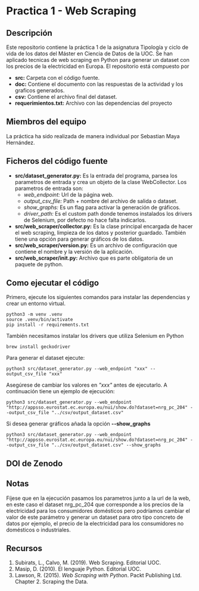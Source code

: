 # Practica 1 - Web Scraping

## Descripción
Este repositorio contiene la práctica 1 de la asignatura Tipología y ciclo de vida de los datos del Máster en Ciencia de Datos de la UOC. Se han aplicado tecnicas de web scraping en Python para generar un dataset con los precios de la electricidad en Europa.
El repositorio está compuesto por
* **src:** Carpeta con el código fuente.
* **doc:** Contiene el documento con las respuestas de la actividad y los graficos generados.
* **csv:** Contiene el archivo final del dataset.
* **requerimientos.txt:** Archivo con las dependencias del proyecto

## Miembros del equipo
La práctica ha sido realizada de manera individual por Sebastian Maya Hernández.

## Ficheros del código fuente
* **src/dataset_generator.py:** Es la entrada del programa, parsea los parametros de entrada y crea un objeto de la clase WebCollector. Los parametros de entrada son:
    * *web_endpoint:* Url de la página web.
    * *output_csv_file:* Path + nombre del archivo de salida o dataset.
    * *show_graphs:* Es un flag para activar la generación de gráficos.
    * *driver_path:* Es el custom path donde tenemos instalados los drivers de Selenium, por defecto no hace falta indicarlos.
* **src/web_scraper/collector.py:** Es la clase principal encargada de hacer el web scraping, limpieza de los datos y posterior guardado. También tiene una opción para generar gráficos de los datos.
* **src/web_scraper/version.py:** Es un archivo de configuración que contiene el nombre y la versión de la aplicación.
* **src/web_scraper/__init__.py:** Archivo que es parte obligatoria de un paquete de python.

## Como ejecutar el código
Primero, ejecute los siguientes comandos para instalar las dependencias y crear un entorno virtual.

    python3 -m venv .venv
    source .venv/bin/activate
    pip install -r requirements.txt

También necesitamos instalar los drivers que utiliza Selenium en Python

    brew install geckodriver

Para generar el dataset ejecute:

    python3 src/dataset_generator.py --web_endpoint "xxx" --output_csv_file "xxx"

Asegúrese de cambiar los valores en *"xxx"* antes de ejecutarlo. A continuación tiene un ejemplo de ejecución:

    python3 src/dataset_generator.py --web_endpoint "http://appsso.eurostat.ec.europa.eu/nui/show.do?dataset=nrg_pc_204" --output_csv_file "../csv/output_dataset.csv"

Si desea generar gráficos añada la opción **--show_graphs**

    python3 src/dataset_generator.py --web_endpoint "http://appsso.eurostat.ec.europa.eu/nui/show.do?dataset=nrg_pc_204" --output_csv_file "../csv/output_dataset.csv" --show_graphs

## DOI de Zenodo

## Notas
Fíjese que en la ejecución pasamos los parametros junto a la url de la web, en este caso el dataset nrg_pc_204 que corresponde a los precios de la electricidad para los consumidores domésticos pero podríamos cambiar el valor de este parámetro y generar un dataset para otro tipo concreto de datos por ejemplo, el precio de la electricidad para los consumidores no domésticos o industriales.

## Recursos
1. Subirats, L., Calvo, M. (2019). Web Scraping. Editorial UOC.
2. Masip, D. (2010). El lenguaje Python. Editorial UOC.
3. Lawson, R. (2015). _Web Scraping with Python_. Packt Publishing Ltd. Chapter 2. Scraping the Data.